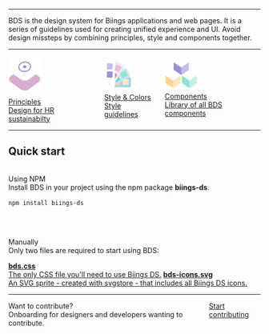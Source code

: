 <hr>
<p class="subtitle is-size-4 is-family-secondary">
    <span class="has-text-weight-semibold">BDS</span> is the design system for Biings applications and web pages. It is a series of guidelines used for creating unified experience and UI. Avoid design missteps by combining <span class="has-text-primary">principles</span>, <span class="has-text-turquoise">style</span> and <span class="has-text-claim">components</span> together.
</p>
<hr class="is-small">
<div class="columns is-multiline">
    <div class="column is-full">
        <a href="#/approach" class="box is-popping has-background-gradient-1 hover-to-floating">
            <div class="box">
                    <img src="media/principles.png" width="65" class="no-zoom" style="margin-bottom: 0.5rem;"/>
                    <div>
                        <div class="title is-4 is-family-primary has-text-white has-text-weight-medium">Principles</div>
                        <div class="subtitle is-5 has-text-primary-lighter">Design for HR sustainabilty</div>
                    </div>
            </div>
        </a>
    </div>
    <div class="column is-half">
        <a href="#/color" class="box is-popping has-background-gradient-2 hover-to-floating">
            <div class="box">
                <img src="media/style.png" width="55" class="no-zoom" style="margin: 0.5rem 0;"/>
                <div>
                    <div class="title is-4 is-family-primary has-text-white has-text-weight-medium">Style & Colors</div>
                    <div class="subtitle is-5 has-text-light">Style guidelines</div>
                </div>
            </div>
        </a>
    </div>
    <div class="column is-half">
        <a href="#/avatar" class="box is-popping has-background-gradient-3 hover-to-floating">
            <div class="box">
                <img src="media/components.png" width="65" class="no-zoom"/>
                <div>
                    <div class="title is-4 is-family-primary has-text-white has-text-weight-medium">Components</div>
                    <div class="subtitle is-5 has-text-yellow-lighter">Library of all BDS components</div>
                </div>
            </div>
        </a>
    </div>
</div>

<hr class="is-visible is-large">

<h2 class="title is-3 has-text-weight-bold">Quick start</h2><br>

<div class="title is-5 is-spaced is-family-sans-serif">Using NPM</div>
<div class="subtitle">Install BDS in your project using the npm package <strong>biings-ds</strong>.</div>

    npm install biings-ds
<br><br>

<div class="title is-5 is-spaced is-family-sans-serif">Manually</div>
<div class="subtitle">Only two files are required to start using BDS:</div>

<a href="https://raw.githubusercontent.com/ForsysInteractive/biings-ds/master/build/bds.css" class="box is-bordered has-text-grey-darker" download><span class="is-monospace has-text-dark">**bds.css**</span><br>The only CSS file you'll need to use Biings DS.</a>
<a href="https://raw.githubusercontent.com/ForsysInteractive/biings-ds/master/build/bds-icons.min.svg" class="box is-bordered has-text-grey-darker" download><span class="is-monospace has-text-dark">**bds-icons.svg**</span><br>An SVG sprite - created with svgstore - that includes all Biings DS icons.</a>

<hr>

<div class="box is-large is-raised is-white">
    <div class="columns is-marginless is-vcentered">
        <div class="column is-7">
            <div class="title is-4 has-text-weight-semibold">Want to contribute?</div>
            <div class="subtitle is-6 has-text-grey-dark">Onboarding for designers and developers wanting to contribute.</div>
        </div>
        <div class="column is-5 has-text-right">
            <a href="#/contribute" class="button is-rounded is-dark is-beefy is-outlined">Start contributing</a>
        </div>
    </div>
</div>